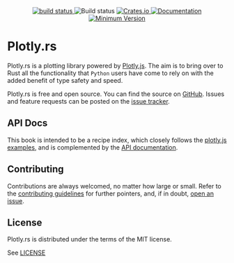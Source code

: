 <div align="center">
    <a href="https://github.com/plotly/plotly.rs/tree/main">
        <img src="https://img.shields.io/badge/Plotly.rs-main-brightgreen" alt="build status">
    </a>
    <a href="https://github.com/plotly/plotly.rs/actions?query=branch%3Amain" style="text-decoration: none!important;">
        <img src="https://img.shields.io/github/actions/workflow/status/plotly/plotly.rs/ci.yml?branch=main" alt="Build status">
    </a>
    <a href="https://crates.io/crates/plotly">
        <img src="https://img.shields.io/crates/v/plotly.svg" alt="Crates.io">
    </a>
	<a href="https://docs.rs/plotly">
        <img src="https://docs.rs/plotly/badge.svg" alt="Documentation">
    </a>
    <a href="">
        <img src="https://img.shields.io/badge/Minimum%20Rust%20Version-1.31-brightgreen.svg" alt="Minimum Version">
    </a>
</div>

# Plotly.rs

Plotly.rs is a plotting library powered by [Plotly.js](https://plot.ly/javascript/). The aim is to bring over to Rust all the functionality that `Python` users have come to rely on with the added benefit of type safety and speed.

Plotly.rs is free and open source. You can find the source on [GitHub](https://github.com/plotly/plotly.rs). Issues and feature requests can be posted on the [issue tracker](https://github.com/plotly/plotly.rs/issues).

## API Docs

This book is intended to be a recipe index, which closely follows the [plotly.js examples](https://plotly.com/javascript/), and is complemented by the [API documentation](https://docs.rs/plotly).

## Contributing
Contributions are always welcomed, no matter how large or small. Refer to the [contributing guidelines](https://github.com/plotly/plotly.rs/tree/main/CONTRIBUTING.md) for further pointers, and, if in doubt, [open an issue](https://github.com/plotly/plotly.rs/issues).

## License

Plotly.rs is distributed under the terms of the MIT license.

See [LICENSE](https://github.com/plotly/plotly.rs/tree/main/LICENSE)